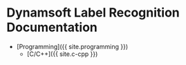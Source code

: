 
# Dynamsoft Label Recognition Documentation


- [Programming]({{ site.programming }})
   - [C/C++]({{ site.c-cpp }})